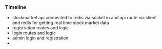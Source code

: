 ### Timeline
- stockmarket api connected to redis via socket io and api route via client and redis for getting real time stock market data 
- registration routes and logic
- login routes and logic
- admin login and registration 
- 